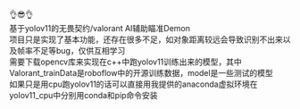 👌😎👌<br />
基于yolov11的无畏契约/valorant AI辅助瞄准Demon<br />
项目只是实现了基本功能，还存在很多不足，如对象距离较远会导致识别不出来以及帧率不足等bug，仅供互相学习<br />
需要下载opencv库来实现在c++中跑yolov11训练出来的模型，其中Valorant_trainData是roboflow中的开源训练数据，model是一些测试的模型<br />
如果只是用cpu跑yolov11的话可以直接用我提供的anaconda虚拟环境在yolov11_cpu中分别用conda和pip命令安装
